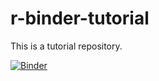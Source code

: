 # r-binder-tutorial
This is a tutorial repository.


[![Binder](https://mybinder.org/badge_logo.svg)](https://mybinder.org/v2/gh/kimchi8/r-binder-tutorial/HEAD?urlpath=rstudio)
